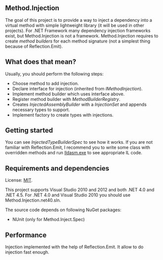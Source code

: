 ## Method.Injection

The goal of this project is to provide a way to inject a dependency into a virtual method with simple lightweight library (it will be used in other projects).
For .NET Framework many dependency injection frameworks exist, but Method.Injection is not a framework.
Method.Injection requires to create *method builders* for each method signature (not a simplest thing because of Reflection.Emit).

## What does that mean?

Usually, you should perform the following steps:

* Choose method to add injection.
* Declare interface for injection (inherited from *IMethodInjection*).
* Implement method builder which uses interface above.
* Register method builder with *MethodBuilderRegistry*.
* Creates *InjectedAssemblyBuilder* with a *InjectionSet* and appends necessary types to support.
* Implement factory to create types with injections.

## Getting started

You can see *InjectedTypeBuilderSpec* to see how it works.
If you are not familiar with Reflection.Emit, I recommend you to write some class with overridden methods 
and run [Ildasm.exe](http://msdn.microsoft.com/en-us/library/f7dy01k1(v=vs.110).aspx) to see appropriate IL code.

## Requirements and dependencies

License: [MIT](http://opensource.org/licenses/MIT).

This project supports Visual Studio 2010 and 2012 and both .NET 4.0 and .NET 4.5. For .NET 4.0 and Visual Studio 2010 you should use Method.Injection.net40.sln.

The source code depends on following NuGet packages:

- NUnit (only for Method.Inject.Spec)

## Performance

Injection implemented with the help of Reflection.Emit. It allow to do injection fast enough.